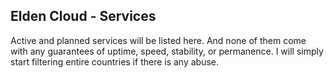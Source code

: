 ## Elden Cloud - Services
Active and planned services will be listed here. And none of them come with any
guarantees of uptime, speed, stability, or permanence. I will simply start
filtering entire countries if there is any abuse.
